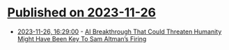 # [Published on 2023-11-26](index.md)

* [2023-11-26, 16:29:00](https://soylentnews.org/article.pl?sid=23/11/24/126213&from=rss) - [AI Breakthrough That Could Threaten Humanity Might Have Been Key To Sam Altman’s Firing](https://soylentnews.org/article.pl?sid=23/11/24/126213&from=rss)
